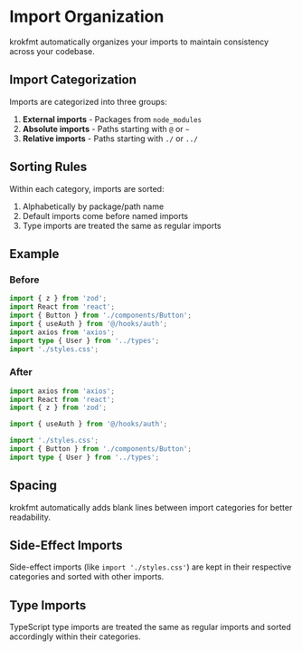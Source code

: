 # Import Organization

krokfmt automatically organizes your imports to maintain consistency across your codebase.

## Import Categorization

Imports are categorized into three groups:

1. **External imports** - Packages from `node_modules`
2. **Absolute imports** - Paths starting with `@` or `~`
3. **Relative imports** - Paths starting with `./` or `../`

## Sorting Rules

Within each category, imports are sorted:

1. Alphabetically by package/path name
2. Default imports come before named imports
3. Type imports are treated the same as regular imports

## Example

### Before

```typescript
import { z } from 'zod';
import React from 'react';
import { Button } from './components/Button';
import { useAuth } from '@/hooks/auth';
import axios from 'axios';
import type { User } from '../types';
import './styles.css';
```

### After

```typescript
import axios from 'axios';
import React from 'react';
import { z } from 'zod';

import { useAuth } from '@/hooks/auth';

import './styles.css';
import { Button } from './components/Button';
import type { User } from '../types';
```

## Spacing

krokfmt automatically adds blank lines between import categories for better readability.

## Side-Effect Imports

Side-effect imports (like `import './styles.css'`) are kept in their respective categories and sorted with other imports.

## Type Imports

TypeScript type imports are treated the same as regular imports and sorted accordingly within their categories.
